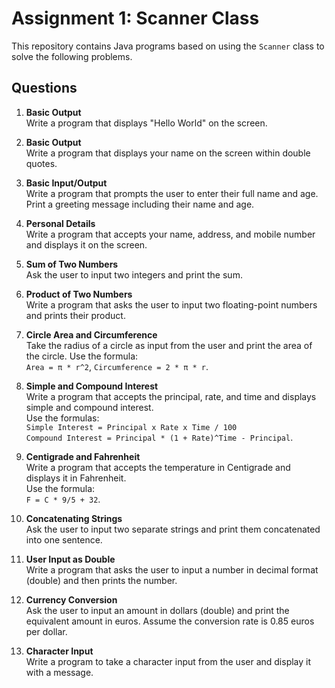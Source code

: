 # Assignment 1: Scanner Class

This repository contains Java programs based on using the `Scanner` class to solve the following problems.

## Questions

1. **Basic Output**  
   Write a program that displays "Hello World" on the screen.

2. **Basic Output**  
   Write a program that displays your name on the screen within double quotes.

3. **Basic Input/Output**  
   Write a program that prompts the user to enter their full name and age. Print a greeting message including their name and age.

4. **Personal Details**  
   Write a program that accepts your name, address, and mobile number and displays it on the screen.

5. **Sum of Two Numbers**  
   Ask the user to input two integers and print the sum.

6. **Product of Two Numbers**  
   Write a program that asks the user to input two floating-point numbers and prints their product.

7. **Circle Area and Circumference**  
   Take the radius of a circle as input from the user and print the area of the circle. Use the formula:  
   `Area = π * r^2`, `Circumference = 2 * π * r`.

8. **Simple and Compound Interest**  
   Write a program that accepts the principal, rate, and time and displays simple and compound interest.  
   Use the formulas:  
   `Simple Interest = Principal x Rate x Time / 100`  
   `Compound Interest = Principal * (1 + Rate)^Time - Principal`.

9. **Centigrade and Fahrenheit**  
   Write a program that accepts the temperature in Centigrade and displays it in Fahrenheit.  
   Use the formula:  
   `F = C * 9/5 + 32`.

10. **Concatenating Strings**  
    Ask the user to input two separate strings and print them concatenated into one sentence.

11. **User Input as Double**  
    Write a program that asks the user to input a number in decimal format (double) and then prints the number.

12. **Currency Conversion**  
    Ask the user to input an amount in dollars (double) and print the equivalent amount in euros. Assume the conversion rate is 0.85 euros per dollar.

13. **Character Input**  
    Write a program to take a character input from the user and display it with a message.
